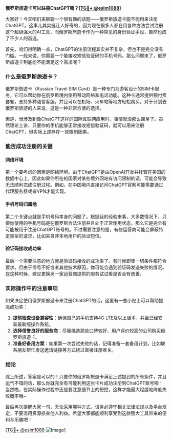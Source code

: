 **俄罗斯旅遊卡可以註冊ChatGPT嗎？[[TG💪+ @esim1088](https://t.me/s/esim1088)]**

大家好！今天咱们来聊聊一个很有趣的话题——俄罗斯旅遊卡能不能用来注册ChatGPT。这事儿其实挺让人好奇的，因为现在很多人都在用各种方法尝试注册这个超级强大的AI工具，而俄罗斯旅遊卡作为一种常见的身份验证手段，自然也成了不少人的首选。

首先，咱们得明确一点，ChatGPT的注册流程其实并不复杂，但也不是完全没有门槛。一般来说，你需要一个能接收短信验证码的手机号码。那么问题来了，俄罗斯旅遊卡到底能不能满足这个需求呢？

### 什么是俄罗斯旅遊卡？

俄罗斯旅遊卡（Russian Travel SIM Card）是一种专门为游客设计的SIM卡服务，它可以帮助你在俄罗斯境内使用移动网络和电话功能。这种卡通常提供预付费套餐，支持多种语言客服，并且可以在机场、火车站等地方轻松购买。对于计划去俄罗斯旅游的人来说，这是一种非常方便的选择。

但是，当涉及到像ChatGPT这样的国际互联网应用时，事情就没那么简单了。虽然理论上讲，只要你的手机能够正常接收短信验证码，就可以用来注册ChatGPT，但实际上却存在一些限制因素。

### 能否成功注册的关键

#### 网络环境
第一个要考虑的因素是网络环境。由于ChatGPT是由OpenAI开发并托管在美国的数据中心上，因此如果你所在的国家对某些境外网站有访问限制的话，可能会导致无法顺利完成注册过程。例如，在中国境内直接访问ChatGPT官网可能需要通过代理服务器或者VPN才能实现。

#### 手机号码归属地
第二个关键点就是手机号码本身的问题了。根据我的经验来看，大多数情况下，只要你使用的手机号码是在俄罗斯合法注册并且处于正常使用状态，那么它是完全有可能被用于注册ChatGPT账号的。不过需要注意的是，有些运营商可能会屏蔽特定类型的请求，比如来自非本地用户的验证短信。

#### 验证码接收成功率
最后一个需要注意的地方就是验证码接收的成功率了。有时候即使一切条件都符合要求，但由于信号不好或者其他技术原因，你可能会遇到验证码发送失败的情况。在这种时候，建议更换另一家运营商提供的服务试试看是否会有改善。

### 实际操作中的注意事项

如果决定使用俄罗斯旅遊卡来注册ChatGPT的话，这里有一些小贴士可以帮助提高成功率：

1. **提前检查设备兼容性**：确保自己的手机支持4G LTE及以上版本，并且已经安装最新版操作系统。
2. **选择信誉良好的服务商**：尽量挑选那些口碑较好、用户评价较高的公司购买俄罗斯旅遊卡。
3. **准备好备用方案**：如果第一次尝试失败的话，记得准备一套备用计划，比如联系朋友帮忙发送邀请链接等方式绕过直接注册难关。

### 结论

综上所述，答案是可以的！只要你的俄罗斯旅遊卡满足上述提到的所有条件，并且运气不错的话，那么你就完全有可能利用这张卡片成功注册到ChatGPT账号啦！当然啦，在实际操作过程中还是要注意细节上的把控，这样才能最大程度地降低失败概率哦~

最后再次提醒大家一句，无论采用哪种方式，请务必遵守相关法律法规以及平台规定，不要滥用资源损害他人利益。希望大家都能顺利享受到这款强大工具带来的便利与乐趣吧！

[[TG💪+ @esim1088](https://t.me/s/esim1088) ![Image](https://i.postimg.cc/4NQfJmqS/Snipaste-2025-05-13-00-14-12.png)]